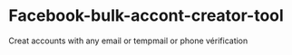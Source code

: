 # Facebook-bulk-accont-creator-tool
Creat accounts with any email or tempmail or phone vérification 
